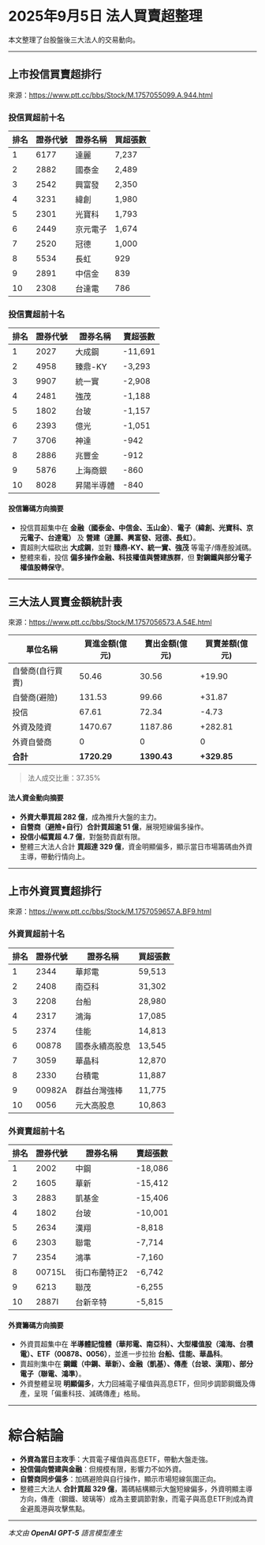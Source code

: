 # 2025年9月5日 法人買賣超整理

本文整理了台股盤後三大法人的交易動向。

---

## 上市投信買賣超排行
來源：<https://www.ptt.cc/bbs/Stock/M.1757055099.A.944.html>

### 投信買超前十名
| 排名 | 證券代號 | 證券名稱   | 買超張數 |
|------|----------|------------|----------|
| 1    | 6177     | 達麗       | 7,237    |
| 2    | 2882     | 國泰金     | 2,489    |
| 3    | 2542     | 興富發     | 2,350    |
| 4    | 3231     | 緯創       | 1,980    |
| 5    | 2301     | 光寶科     | 1,793    |
| 6    | 2449     | 京元電子   | 1,674    |
| 7    | 2520     | 冠德       | 1,000    |
| 8    | 5534     | 長虹       | 929      |
| 9    | 2891     | 中信金     | 839      |
| 10   | 2308     | 台達電     | 786      |

### 投信賣超前十名
| 排名 | 證券代號 | 證券名稱   | 賣超張數 |
|------|----------|------------|----------|
| 1    | 2027     | 大成鋼     | -11,691  |
| 2    | 4958     | 臻鼎-KY    | -3,293   |
| 3    | 9907     | 統一實     | -2,908   |
| 4    | 2481     | 強茂       | -1,188   |
| 5    | 1802     | 台玻       | -1,157   |
| 6    | 2393     | 億光       | -1,051   |
| 7    | 3706     | 神達       | -942     |
| 8    | 2886     | 兆豐金     | -912     |
| 9    | 5876     | 上海商銀   | -860     |
| 10   | 8028     | 昇陽半導體 | -840     |

#### 投信籌碼方向摘要
- 投信買超集中在 **金融（國泰金、中信金、玉山金）**、**電子（緯創、光寶科、京元電子、台達電）** 及 **營建（達麗、興富發、冠德、長虹）**。
- 賣超則大幅砍出 **大成鋼**，並對 **臻鼎-KY、統一實、強茂** 等電子/傳產股減碼。
- 整體來看，投信 **偏多操作金融、科技權值與營建族群**，但 **對鋼鐵與部分電子權值股轉保守**。

---

## 三大法人買賣金額統計表
來源：<https://www.ptt.cc/bbs/Stock/M.1757056573.A.54E.html>

| 單位名稱           | 買進金額(億元) | 賣出金額(億元) | 買賣差額(億元) |
|--------------------|----------------|----------------|----------------|
| 自營商(自行買賣)   | 50.46          | 30.56          | +19.90         |
| 自營商(避險)       | 131.53         | 99.66          | +31.87         |
| 投信               | 67.61          | 72.34          | -4.73          |
| 外資及陸資         | 1470.67        | 1187.86        | +282.81        |
| 外資自營商         | 0              | 0              | 0              |
| **合計**           | **1720.29**    | **1390.43**    | **+329.85**    |

> 法人成交比重：37.35%

#### 法人資金動向摘要
- **外資大舉買超 282 億**，成為推升大盤的主力。
- **自營商（避險+自行）合計買超逾 51 億**，展現短線偏多操作。
- **投信小幅賣超 4.7 億**，對盤勢貢獻有限。
- 整體三大法人合計 **買超達 329 億**，資金明顯偏多，顯示當日市場籌碼由外資主導，帶動行情向上。

---

## 上市外資買賣超排行
來源：<https://www.ptt.cc/bbs/Stock/M.1757059657.A.BF9.html>

### 外資買超前十名
| 排名 | 證券代號 | 證券名稱         | 買超張數 |
|------|----------|------------------|----------|
| 1    | 2344     | 華邦電           | 59,513   |
| 2    | 2408     | 南亞科           | 31,302   |
| 3    | 2208     | 台船             | 28,980   |
| 4    | 2317     | 鴻海             | 17,085   |
| 5    | 2374     | 佳能             | 14,813   |
| 6    | 00878    | 國泰永續高股息   | 13,545   |
| 7    | 3059     | 華晶科           | 12,870   |
| 8    | 2330     | 台積電           | 11,887   |
| 9    | 00982A   | 群益台灣強棒     | 11,775   |
| 10   | 0056     | 元大高股息       | 10,863   |

### 外資賣超前十名
| 排名 | 證券代號 | 證券名稱     | 賣超張數 |
|------|----------|--------------|----------|
| 1    | 2002     | 中鋼         | -18,086  |
| 2    | 1605     | 華新         | -15,412  |
| 3    | 2883     | 凱基金       | -15,406  |
| 4    | 1802     | 台玻         | -10,001  |
| 5    | 2634     | 漢翔         | -8,818   |
| 6    | 2303     | 聯電         | -7,714   |
| 7    | 2354     | 鴻準         | -7,160   |
| 8    | 00715L   | 街口布蘭特正2| -6,742   |
| 9    | 6213     | 聯茂         | -6,255   |
| 10   | 2887I    | 台新辛特     | -5,815   |

#### 外資籌碼方向摘要
- 外資買超集中在 **半導體記憶體（華邦電、南亞科）、大型權值股（鴻海、台積電）、ETF（00878、0056）**，並進一步拉抬 **台船、佳能、華晶科**。
- 賣超則集中在 **鋼鐵（中鋼、華新）、金融（凱基）、傳產（台玻、漢翔）、部分電子（聯電、鴻準）**。
- 外資整體呈現 **明顯偏多**，大力回補電子權值與高息ETF，但同步調節鋼鐵及傳產，呈現「偏重科技、減碼傳產」格局。

---

# 綜合結論
- **外資為當日主攻手**：大買電子權值與高息ETF，帶動大盤走強。  
- **投信偏向營建與金融**：但規模有限，影響力不如外資。  
- **自營商同步偏多**：加碼避險與自行操作，顯示市場短線氛圍正向。  
- 整體三大法人 **合計買超 329 億**，籌碼結構顯示大盤短線偏多，外資明顯主導方向，傳產（鋼鐵、玻璃等）成為主要調節對象，而電子與高息ETF則成為資金避風港與攻擊焦點。

---

*本文由 **OpenAI GPT-5** 語言模型產生*
